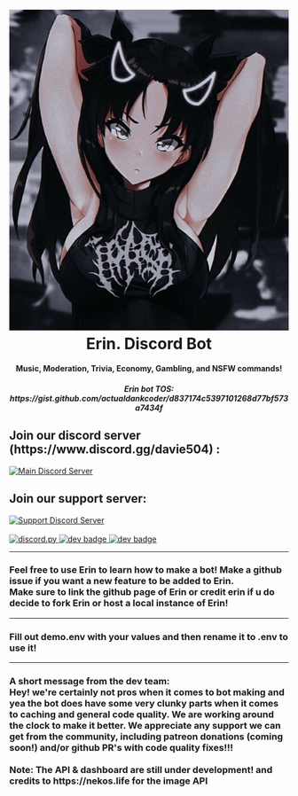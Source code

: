 <h1 align="center">
  <br>
  <a href="https://github.com/AakashSharma7269/erin.git"><img src="https://raw.githubusercontent.com/AakashSharma7269/erin/main/erin.png?token=AOP54YUJCVK5WQY5LQ6AK5TAWOXYK" alt="Erin. - Discord Bot"></a>
  <br>
  Erin. Discord Bot
  <br>
</h1>

<h4 align="center">Music, Moderation, Trivia, Economy, Gambling, and NSFW commands!</h4>
<h5 align="center">Erin bot TOS: https://gist.github.com/actualdankcoder/d837174c5397101268d77bf573a7434f</h5>

<p align="center">
  
  <h2>Join our discord server (https://www.discord.gg/davie504) :</h2>
  <div>
    <a href="https://discord.gg/davie504">
      <img src="https://discordapp.com/api/guilds/737690513876058203/widget.png?style=shield" alt="Main Discord Server">
    </a>
  </div>
  <h2>Join our support server:</h2>
  <div>
    <a href="https://discord.gg/F5ey2M5GTg">
      <img src="https://discordapp.com/api/guilds/809748698123993118/widget.png?style=shield" alt="Support Discord Server">
    </a>
  </div>
  <br>
  <a href="https://github.com/Rapptz/discord.py/">
     <img src="https://img.shields.io/badge/discord-py-blue.svg" alt="discord.py">
  </a>

  <a href="https://www.python.org/downloads">
      <img src="https://img.shields.io/badge/development-(beta)-blue.svg" alt="dev badge">
  </a>

  <a href="https://www.python.org/downloads">
      <img src="http://ForTheBadge.com/images/badges/made-with-python.svg" height =20 alt="dev badge">
  </a>
  <hr>
  <h3>Feel free to use Erin to learn how to make a bot! Make a github issue if you want a new feature to be added to Erin.<br>Make sure to link the github page of Erin or credit erin if u do decide to fork Erin or host a local instance of Erin!</h3>
  <hr>
<h3>Fill out demo.env with your values and then rename it to .env to use it!</h3>
<hr>
<h3>A short message from the dev team:<br>Hey! we're certainly not pros when it comes to bot making and yea the bot does have some very clunky parts when it comes to caching and general code quality. We are working around the clock to make it better. We appreciate any support we can get from the community, including patreon donations (coming soon!) and/or github PR's with code quality fixes!!!<br><br>Note: The API & dashboard are still under development! and credits to https://nekos.life for the image API</h3>
</p>
